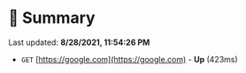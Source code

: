# 📖 Summary
Last updated: **8/28/2021, 11:54:26 PM**

- `GET` [https://google.com](https://google.com) - **Up** (423ms)
